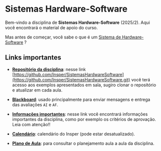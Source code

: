 # Sistemas Hardware-Software

Bem-vindo a disciplina de **Sistemas Hardware-Software** (2025/2). Aqui você encontrará o material de apoio do curso.

Mas antes de começar, você sabe o que é um  <a href="./dicas/sistemas-hardware-software.html" target="_blank">Sistema de Hardware-Software</a> ?

## Links importantes

* **[Repositório da disciplina](https://github.com/Insper/SistemasHardwareSoftware.git)**: nesse link [https://github.com/Insper/SistemasHardwareSoftware](https://github.com/Insper/SistemasHardwareSoftware.git) você terá acesso aos exemplos apresentados em sala, sugiro clonar o repositório e atualizar em cada aula.

* **[Blackboard](https://insper.blackboard.com/)**: usado principalmente para enviar mensagens e entrega das avaliações `AI` e `AF`. 
* **[Informações importantes](sobre.md)**:  nesse link você encontrará informações importantes da disciplina, como por exemplo os critérios de aprovação. Leia com atenção!!

* **[Calendário](https://portaldoprofessor.insper.edu.br/wp-content/uploads/2024/12/CALENDARIO-GRADUACAO-2025_ENG-E-CIECOMP-567-E-8_PROFESSOR-1.pdf)**: calendário do Insper (pode estar desatualizado).

* **[Plano de Aula](./dicas/PlanoDeAula_25_2.pdf)**: para consultar o planejamento aula a aula da disciplina.